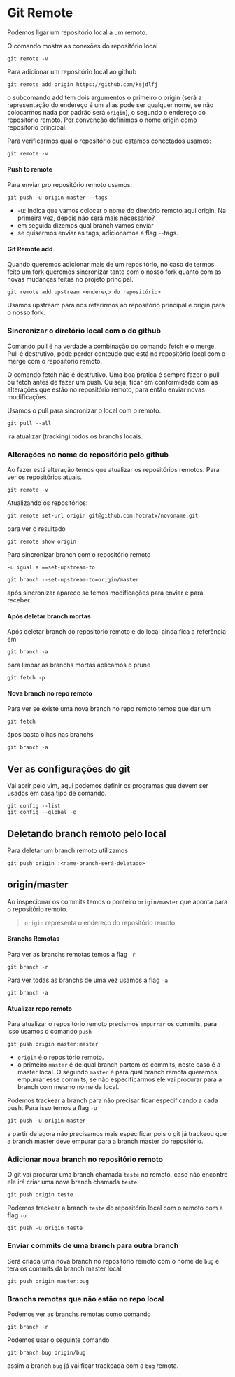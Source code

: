 # Git Remote
Podemos ligar um repositório local a um remoto.

O comando mostra as conexões do repositório local

    git remote -v

Para adicionar um repositório local ao github
    
    git remote add origin https://github.com/ksjdlfj

o subcomando add tem dois argumentos o primeiro o origin (será a representação 
do endereço é um alias pode ser qualquer nome, se não colocarmos nada por padrão 
será `origin`), o segundo o endereço do repositório remoto. Por convenção 
definimos o nome origin como repositório principal.

Para verificarmos qual o repositório que estamos conectados usamos:

    git remote -v

#### Push to remote
Para enviar pro repositório remoto usamos:

    git push -u origin master --tags

* -u: indica que vamos colocar o nome do diretório remoto aqui origin. 
Na primeira vez, depois não será mais necessário?
* em seguida dizemos qual branch vamos enviar
* se quisermos enviar as tags, adicionamos a flag --tags.

#### Git Remote add
Quando queremos adicionar mais de um repositório, no caso de termos feito um fork
queremos sincronizar tanto com o nosso fork quanto com as novas mudanças feitas
no projeto principal.

    git remote add upstream <endereço do repositório>

Usamos upstream para nos referirmos ao repositório principal e origin para 
o nosso fork.

### Sincronizar o diretório local com o do github

Comando pull é na verdade a combinação do comando fetch e o merge. Pull é 
destrutivo, pode perder conteúdo que está no repositório local com o merge
com o repositório remoto.

O comando fetch não é destrutivo. Uma boa pratica é sempre fazer o pull ou fetch
antes de fazer um push. Ou seja, ficar em conformidade com as alterações que
estão no repositório remoto, para então enviar novas modificações.

Usamos o pull para sincronizar o local com o remoto.

    git pull --all

irá atualizar (tracking) todos os branchs locais.

### Alterações no nome do repositório pelo github
Ao fazer está alteração temos que atualizar os repositórios remotos.
Para ver os repositórios atuais.

    git remote -v 

Atualizando os repositórios:

    git remote set-url origin git@github.com:hotratx/novoname.git

para ver o resultado

    git remote show origin


Para sincronizar branch com o repositório remoto

    -u igual a ==set-upstream-to

    git branch --set-upstream-to=origin/master

após sincronizar aparece se temos modificações para enviar e para receber.

#### Após deletar branch mortas
Após deletar branch do repositório remoto e do local ainda fica a referência
em 
    
    git branch -a

para limpar as branchs mortas aplicamos o prune

    git fetch -p

#### Nova branch no repo remoto
Para ver se existe uma nova branch no repo remoto temos que dar um 

    git fetch

ápos basta olhas nas branchs

    git branch -a

## Ver as configurações do git

Vai abrir pelo vim, aqui podemos definir os programas que devem ser usados em
casa tipo de comando.

    git config --list
    git config --global -e

## Deletando branch remoto pelo local
Para deletar um branch remoto utilizamos

    git push origin :<name-branch-será-deletado>

## origin/master
Ao inspecionar os commits temos o ponteiro `origin/master` que aponta para o 
repositório remoto.

>`origin` representa o endereço do repositório remoto.

#### Branchs Remotas
Para ver as branchs remotas temos a flag `-r`

    git branch -r

Para ver todas as branchs de uma vez usamos a flag `-a`

    git branch -a

#### Atualizar repo remoto
Para atualizar o repositório remoto precismos `empurrar` os commits, para isso 
usamos o comando `push`

    git push origin master:master

* `origin` é o repositório remoto.
* o primeiro `master` é de qual branch partem os commits, neste caso é a 
master local. O segundo `master` é para qual branch remota queremos empurrar 
esse commits, se não especificarmos ele vai procurar para a branch com mesmo 
nome da local.

Podemos trackear a branch para não precisar ficar especificando a cada push. Para 
isso temos a flag `-u`

    git push -u origin master

a partir de agora não precisamos mais especificar pois o git já trackeou que a 
branch master deve empurar para a branch master do repositório.

### Adicionar nova branch no repositório remoto
O git vai procurar uma branch chamada `teste` no remoto, caso não encontre ele
irá criar uma nova branch chamada `teste`.

    git push origin teste

Podemos trackear a branch `teste` do repositório local com o remoto com a 
flag `-u`

    git push -u origin teste

### Enviar commits de uma branch para outra branch
Será criada uma nova branch no repositório remoto com o nome de `bug` e tera os 
commits da branch master local.

    git push origin master:bug

### Branchs remotas que não estão no repo local
Podemos ver as branchs remotas como comando

    git branch -r 

Podemos usar o seguinte comando

    git branch bug origin/bug
    
assim a branch `bug` já vai ficar trackeada com a `bug` remota.
